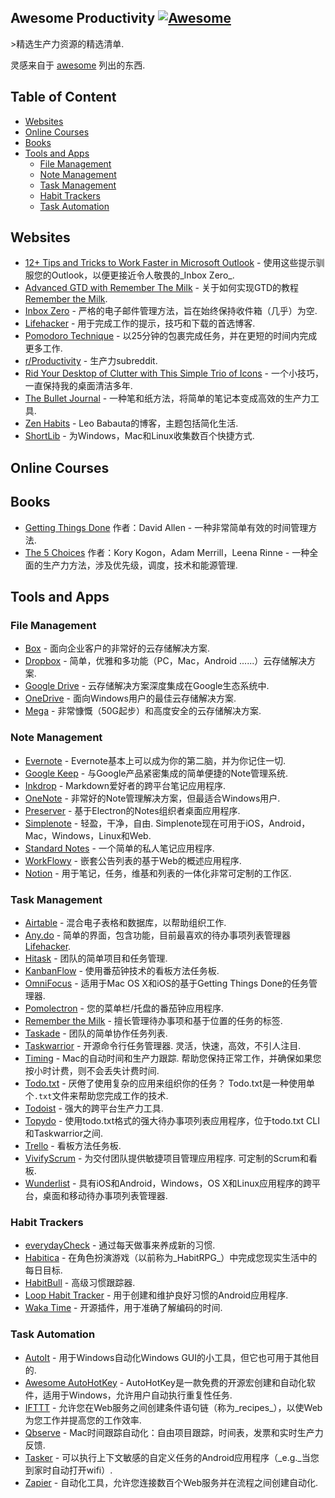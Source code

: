 ## Awesome Productivity [![Awesome](https://cdn.rawgit.com/sindresorhus/awesome/d7305f38d29fed78fa85652e3a63e154dd8e8829/media/badge.svg)](https://github.com/sindresorhus/awesome)
&gt;精选生产力资源的精选清单.

灵感来自于 [awesome](https://github.com/sindresorhus/awesome) 列出的东西.

## Table of Content

- [Websites](#websites)
- [Online Courses](#online-courses)
- [Books](#books)
- [Tools and Apps](#tools-and-apps)
  - [File Management](#file-management)
  - [Note Management](#note-management)
  - [Task Management](#task-management)
  - [Habit Trackers](#habit-trackers)
  - [Task Automation](#task-automation)

## Websites

- [12+ Tips and Tricks to Work Faster in Microsoft Outlook](http://lifehacker.com/12-tips-and-tricks-to-work-faster-in-microsoft-outlook-1540483009) - 使用这些提示驯服您的Outlook，以便更接近令人敬畏的_Inbox Zero_.
- [Advanced GTD with Remember The Milk](http://blog.rememberthemilk.com/post/116665489183/guest-post-advanced-gtd-with-remember-the-milk) - 关于如何实现GTD的教程 [Remember the Milk](https://www.rememberthemilk.com).
- [Inbox Zero](http://www.43folders.com/izero) - 严格的电子邮件管理方法，旨在始终保持收件箱（几乎）为空.
- [Lifehacker](http://lifehacker.com/) - 用于完成工作的提示，技巧和下载的首选博客.
- [Pomodoro Technique](http://pomodorotechnique.com/) - 以25分钟的包裹完成任务，并在更短的时间内完成更多工作.
- [r/Productivity](https://www.reddit.com/r/productivity/) - 生产力subreddit.
- [Rid Your Desktop of Clutter with This Simple Trio of Icons](http://lifehacker.com/5901487/rid-your-desktop-of-clutter-with-this-simple-trio-of-icons) - 一个小技巧，一直保持我的桌面清洁多年.
- [The Bullet Journal](http://bulletjournal.com/) - 一种笔和纸方法，将简单的笔记本变成高效的生产力工具.
- [Zen Habits](https://zenhabits.net/) -  Leo Babauta的博客，主题包括简化生活.
- [ShortLib](https://shortlib.com/) - 为Windows，Mac和Linux收集数百个快捷方式.

## Online Courses

## Books

- [Getting Things Done](https://gettingthingsdone.com/store/product.php?productid=17035&cat=3&page) 作者：David Allen  - 一种非常简单有效的时间管理方法.
- [The 5 Choices](http://books.simonandschuster.ca/The-5-Choices/Kory-Kogon/9781476711713) 作者：Kory Kogon，Adam Merrill，Leena Rinne  - 一种全面的生产力方法，涉及优先级，调度，技术和能源管理.

## Tools and Apps

### File Management

- [Box](https://www.box.com) - 面向企业客户的非常好的云存储解决方案.
- [Dropbox](https://www.dropbox.com) - 简单，优雅和多功能（PC，Mac，Android ......）云存储解决方案.
- [Google Drive](https://www.google.ca/drive/) - 云存储解决方案深度集成在Google生态系统中.
- [OneDrive](https://onedrive.live.com) - 面向Windows用户的最佳云存储解决方案.
- [Mega](https://mega.nz/) - 非常慷慨（50G起步）和高度安全的云存储解决方案.

### Note Management

- [Evernote](https://evernote.com/) -  Evernote基本上可以成为你的第二脑，并为你记住一切.
- [Google Keep](http://www.google.com/keep/) - 与Google产品紧密集成的简单便捷的Note管理系统.
- [Inkdrop](https://www.inkdrop.info/) -  Markdown爱好者的跨平台笔记应用程序.
- [OneNote](https://www.onenote.com/) - 非常好的Note管理解决方案，但最适合Windows用户.
- [Preserver](https://github.com/hsbalar/preserver) - 基于Electron的Notes组织者桌面应用程序.
- [Simplenote](https://simplenote.com/)   - 轻盈，干净，自由.  Simplenote现在可用于iOS，Android，Mac，Windows，Linux和Web.
- [Standard Notes](https://standardnotes.org/) - 一个简单的私人笔记应用程序.
- [WorkFlowy](https://workflowy.com/) - 嵌套公告列表的基于Web的概述应用程序.
- [Notion](https://www.notion.so/) - 用于笔记，任务，维基和列表的一体化非常可定制的工作区.


### Task Management

- [Airtable](https://airtable.com/) - 混合电子表格和数据库，以帮助组织工作.
- [Any.do](http://www.any.do/) - 简单的界面，包含功能，目前最喜欢的待办事项列表管理器 [Lifehacker](http://lifehacker.com/5924093/five-best-to-do-list-managers).
- [Hitask](https://hitask.com) - 团队的简单项目和任务管理.
- [KanbanFlow](https://kanbanflow.com) - 使用番茄钟技术的看板方法任务板.
- [OmniFocus](https://www.omnigroup.com/omnifocus) - 适用于Mac OS X和iOS的基于Getting Things Done的任务管理器.
- [Pomolectron](https://github.com/amitmerchant1990/pomolectron) - 您的菜单栏/托盘的番茄钟应用程序.
- [Remember the Milk](https://www.rememberthemilk.com) - 擅长管理待办事项和基于位置的任务的标签.
- [Taskade](https://taskade.com) - 团队的简单协作任务列表.
- [Taskwarrior](http://taskwarrior.org/)   - 开源命令行任务管理器.  灵活，快速，高效，不引人注目.
- [Timing](https://timingapp.com/)   -  Mac的自动时间和生产力跟踪.  帮助您保持正常工作，并确保如果您按小时计费，则不会丢失计费时间.
- [Todo.txt](http://todotxt.com/)   - 厌倦了使用复杂的应用来组织你的任务？  Todo.txt是一种使用单个`.txt`文件来帮助您完成工作的技术.
- [Todoist](https://todoist.com/) - 强大的跨平台生产力工具.
- [Topydo](https://www.topydo.org) - 使用todo.txt格式的强大待办事项列表应用程序，位于todo.txt CLI和Taskwarrior之间.
- [Trello](https://trello.com) - 看板方法任务板.
- [VivifyScrum](https://www.vivifyscrum.com)   - 为交付团队提供敏捷项目管理应用程序.  可定制的Scrum和看板.
- [Wunderlist](https://www.wunderlist.com/) - 具有iOS和Android，Windows，OS X和Linux应用程序的跨平台，桌面和移动待办事项列表管理器.

### Habit Trackers

- [everydayCheck](https://everydaycheck.com) - 通过每天做事来养成新的习惯.
- [Habitica](https://habitica.com) - 在角色扮演游戏（以前称为_HabitRPG_）中完成您现实生活中的每日目标.
- [HabitBull](http://www.habitbull.com/) - 高级习惯跟踪器.
- [Loop Habit Tracker](https://github.com/iSoron/uhabits) - 用于创建和维护良好习惯的Android应用程序.
- [Waka Time](https://wakatime.com/) - 开源插件，用于准确了解编码的时间.

### Task Automation

- [AutoIt](https://www.autoitscript.com/) - 用于Windows自动化Windows GUI的小工具，但它也可用于其他目的.
- [Awesome AutoHotKey](https://github.com/ahkscript/awesome-AutoHotkey) -  AutoHotKey是一款免费的开源宏创建和自动化软件，适用于Windows，允许用户自动执行重复性任务.
- [IFTTT](https://ifttt.com) - 允许您在Web服务之间创建条件语句链（称为_recipes_），以使Web为您工作并提高您的工作效率.
- [Qbserve](https://qotoqot.com/qbserve/) -  Mac时间跟踪自动化：自由项目跟踪，时间表，发票和实时生产力反馈.
- [Tasker](http://tasker.dinglisch.net/) - 可以执行上下文敏感的自定义任务的Android应用程序（_e.g._当您到家时自动打开wifi）.
- [Zapier](https://zapier.com/) - 自动化工具，允许您连接数百个Web服务并在流程之间创建自动化.

